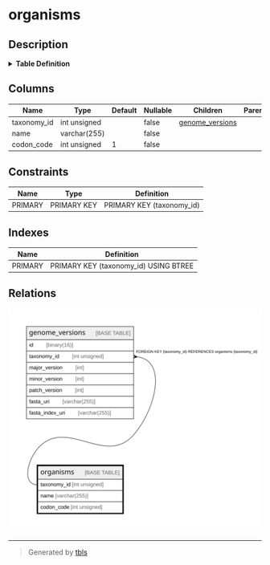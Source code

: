 # organisms

## Description

<details>
<summary><strong>Table Definition</strong></summary>

```sql
CREATE TABLE `organisms` (
  `taxonomy_id` int unsigned NOT NULL,
  `name` varchar(255) NOT NULL,
  `codon_code` int unsigned NOT NULL DEFAULT '1',
  PRIMARY KEY (`taxonomy_id`)
) ENGINE=InnoDB DEFAULT CHARSET=utf8mb4 COLLATE=utf8mb4_0900_ai_ci
```

</details>

## Columns

| Name | Type | Default | Nullable | Children | Parents | Comment |
| ---- | ---- | ------- | -------- | -------- | ------- | ------- |
| taxonomy_id | int unsigned |  | false | [genome_versions](genome_versions.md) |  |  |
| name | varchar(255) |  | false |  |  |  |
| codon_code | int unsigned | 1 | false |  |  |  |

## Constraints

| Name | Type | Definition |
| ---- | ---- | ---------- |
| PRIMARY | PRIMARY KEY | PRIMARY KEY (taxonomy_id) |

## Indexes

| Name | Definition |
| ---- | ---------- |
| PRIMARY | PRIMARY KEY (taxonomy_id) USING BTREE |

## Relations

![er](organisms.svg)

---

> Generated by [tbls](https://github.com/k1LoW/tbls)

